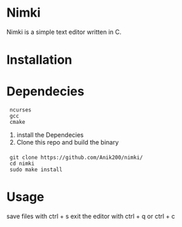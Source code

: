 # Nimki
Nimki is a simple text editor written in C.
# Installation
  # Dependecies
     ncurses
     gcc
     cmake
     
1. install the Dependecies
2. Clone this repo and build the binary
####
     git clone https://github.com/Anik200/nimki/
     cd nimki
     sudo make install
     
# Usage
save files with ctrl + s
exit the editor with ctrl + q or ctrl + c
     
